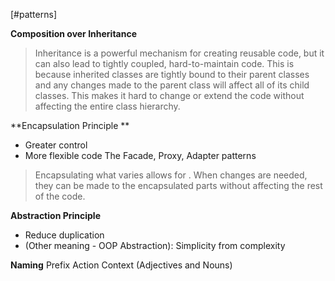 [#patterns]

**Composition over Inheritance**

>Inheritance is a powerful mechanism for creating reusable code, but it can also lead to tightly coupled, hard-to-maintain code. This is because inherited classes are tightly bound to their parent classes and any changes made to the parent class will affect all of its child classes. This makes it hard to change or extend the code without affecting the entire class hierarchy.


**Encapsulation Principle **
- Greater control
- More flexible code
	The Facade, Proxy, Adapter patterns
> Encapsulating what varies allows for . When changes are needed, they can be made to the encapsulated parts without affecting the rest of the code.

**Abstraction Principle**
- Reduce duplication
- (Other meaning - OOP Abstraction): Simplicity from complexity

**Naming**
	Prefix Action Context (Adjectives and Nouns)